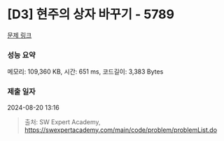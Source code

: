 # [D3] 현주의 상자 바꾸기 - 5789 

[문제 링크](https://swexpertacademy.com/main/code/problem/problemDetail.do?contestProbId=AWYygN36Qn8DFAVm) 

### 성능 요약

메모리: 109,360 KB, 시간: 651 ms, 코드길이: 3,383 Bytes

### 제출 일자

2024-08-20 13:16



> 출처: SW Expert Academy, https://swexpertacademy.com/main/code/problem/problemList.do